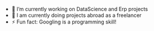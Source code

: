  
<!---
### Hi there 👋


**amiralimadadi/AmirAlimadadi** is a ✨ _special_ ✨ repository because its `README.md` (this file) appears on your GitHub profile.

Here are some ideas to get you started:
--->

- 🔭 I’m currently working on DataScience and Erp projects
- 🌱 I am currently doing projects abroad as a freelancer
- ⚡ Fun fact: Googling is a programming skill!
<!--- - 👯 I’m looking to collaborate on ...
- 🤔 I’m looking for help with ...
- 💬 Ask me about ...
- 📫 How to reach me: ...
- 😄 Pronouns: ... --->

 
